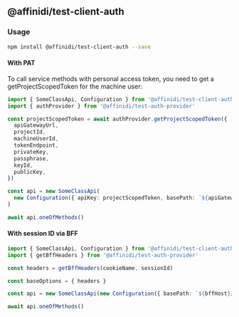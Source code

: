 ## @affinidi/test-client-auth

### Usage

```bash
npm install @affinidi/test-client-auth --save
```

#### With PAT

To call service methods with personal access token, you need to get a getProjectScopedToken for the machine user:

```ts
import { SomeClassApi, Configuration } from '@affinidi/test-client-auth'
import { authProvider } from '@affinidi/test-auth-provider'

const projectScopedToken = await authProvider.getProjectScopedToken({
  apiGatewayUrl,
  projectId,
  machineUserId,
  tokenEndpoint,
  privateKey,
  passphrase,
  keyId,
  publicKey,
})

const api = new SomeClassApi(
  new Configuration({ apiKey: projectScopedToken, basePath: `${apiGatewayUrl}/vpa` }),
)

await api.oneOfMethods()
```

#### With session ID via BFF

```ts
import { SomeClassApi, Configuration } from '@affinidi/test-client-auth'
import { getBffHeaders } from '@affinidi/test-auth-provider'

const headers = getBffHeaders(cookieName, sessionId)

const baseOptions = { headers }

const api = new SomeClassApi(new Configuration({ basePath: `${bffHost}/vpa`, baseOptions }))

await api.oneOfMethods()
```
